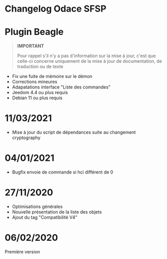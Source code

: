 # Changelog Odace SFSP

# Plugin Beagle

>**IMPORTANT**
>
>Pour rappel s'il n'y a pas d'information sur la mise à jour, c'est que celle-ci concerne uniquement de la mise à jour de documentation, de traduction ou de texte

- Fix une fuite de mémoire sur le démon
- Corrections mineures
- Adapatations interface "Liste des commandes"
- Jeedom 4.4 ou plus requis
- Debian 11 ou plus requis

# 11/03/2021

- Mise à jour du script de dépendances suite au changement cryptography

# 04/01/2021

- Bugfix envoie de commande si hci différent de 0

# 27/11/2020

- Optimisations générales
- Nouvelle présentation de la liste des objets
- Ajout du tag "Compatibilité V4"

# 06/02/2020

Première version
